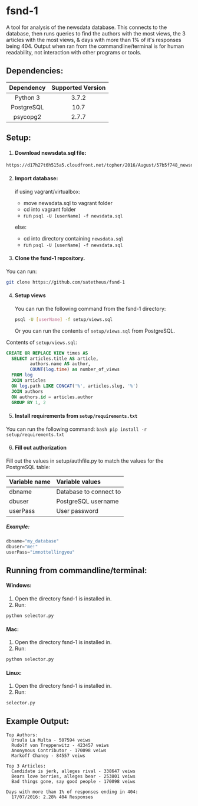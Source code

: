# fsnd-1
A tool for analysis of the newsdata database. This connects to the database, then runs queries to find the authors with the most views, the 3 articles with the most views, & days with more than 1% of it's responses being 404. Output when ran from the commandline/terminal is for human readability, not interaction with other programs or tools.

## Dependencies:
  | Dependency | Supported Version |
  | :--------: | :---------------: |
  | Python 3   | 3.7.2             |
  | PostgreSQL | 10.7              |
  | psycopg2   | 2.7.7             |


## Setup:
  1. #### Download newsdata.sql file:
    https://d17h27t6h515a5.cloudfront.net/topher/2016/August/57b5f748_newsdata/newsdata.zip

  2. #### Import database:

     if using vagrant/virtualbox:
      - move newsdata.sql to vagrant folder
      - cd into vagrant folder
      - run `psql -U [userName] -f newsdata.sql`

     else:
      - cd into directory containing `newsdata.sql`
      - run `psql -U [userName] -f newsdata.sql`

  3. #### Clone the fsnd-1 repository.
  You can run:
  ```bash
  git clone https://github.com/satetheus/fsnd-1
  ```
  4. #### Setup views
     You can run the following command from the fsnd-1 directory:
     ```bash
     psql -U [userName] -f setup/views.sql
     ```

     Or you can run the contents of `setup/views.sql` from PostgreSQL.

  Contents of `setup/views.sql`:

```sql
CREATE OR REPLACE VIEW times AS
  SELECT articles.title AS article,
         authors.name AS author,
         COUNT(log.time) as number_of_views
  FROM log
  JOIN articles
  ON log.path LIKE CONCAT('%', articles.slug, '%')
  JOIN authors
  ON authors.id = articles.author
  GROUP BY 1, 2
```

  5. #### Install requirements from `setup/requirements.txt`
  You can run the following command:
       ```bash
       pip install -r setup/requirements.txt
       ```

  6. #### Fill out authorization
  Fill out the values in setup/authfile.py to match the values for the PostgreSQL table:


  | Variable name | Variable values        |
  | :------------ | :-------------         |
  | dbname        | Database to connect to |
  | dbuser        | PostgreSQL username    |
  | userPass      | User password          |

  ##### Example:
  ```python
  dbname="my_database"
  dbuser="me!"
  userPass="imnottellingyou"
  ```


## Running from commandline/terminal:
#### Windows:
  1. Open the directory fsnd-1 is installed in.
  2. Run:
   ```bash
   python selector.py
  ```

#### Mac:
  1. Open the directory fsnd-1 is installed in.
  2. Run:
  ```bash
  python selector.py
  ```

#### Linux:
  1. Open the directory fsnd-1 is installed in.
  2. Run:
   ```bash
   selector.py
   ```

## Example Output:

```
Top Authors:
  Ursula La Multa - 507594 veiws
  Rudolf von Treppenwitz - 423457 veiws
  Anonymous Contributor - 170098 veiws
  Markoff Chaney - 84557 veiws

Top 3 Articles:
  Candidate is jerk, alleges rival - 338647 veiws
  Bears love berries, alleges bear - 253801 veiws
  Bad things gone, say good people - 170098 veiws

Days with more than 1% of responses ending in 404:
  17/07/2016: 2.28% 404 Responses
```
